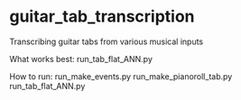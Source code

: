 # guitar_tab_transcription
Transcribing guitar tabs from various musical inputs

What works best:
run_tab_flat_ANN.py

How to run:
run_make_events.py
run_make_pianoroll_tab.py
run_tab_flat_ANN.py